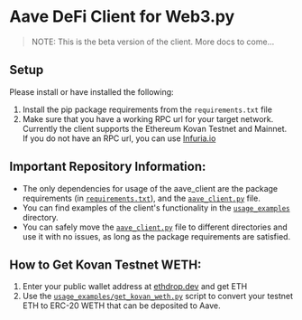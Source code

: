 # Aave DeFi Client for Web3.py

> NOTE: This is the beta version of the client. More docs to come...
 
## Setup

Please install or have installed the following:

1. Install the pip package requirements from the `requirements.txt` file
2. Make sure that you have a working RPC url for your target network. Currently the client supports the Ethereum Kovan Testnet and Mainnet. If you do not have an RPC url, you can use [Infuria.io](https://infura.io/) 

## Important Repository Information:
- The only dependencies for usage of the aave_client are the package requirements (in [`requirements.txt`](https://github.com/PathX-Projects/Aave-DeFi-Client/blob/main/requirements.txt)), and the [`aave_client.py`](https://github.com/PathX-Projects/Aave-DeFi-Client/blob/main/aave_client.py) file.
- You can find examples of the client's functionality in the [`usage_examples`](https://github.com/PathX-Projects/Aave-DeFi-Client/tree/main/usage_examples) directory.
- You can safely move the [`aave_client.py`](https://github.com/PathX-Projects/Aave-DeFi-Client/blob/main/aave_client.py) file to different directories and use it with no issues, as long as the package requirements are satisfied.

## How to Get Kovan Testnet WETH:
1. Enter your public wallet address at [ethdrop.dev](https://ethdrop.dev/) and get ETH
2. Use the [`usage_examples/get_kovan_weth.py`](https://github.com/PathX-Projects/Aave-DeFi-Client/blob/main/usage_examples/get_kovan_weth.py) script to convert your testnet ETH to ERC-20 WETH that can be deposited to Aave.
